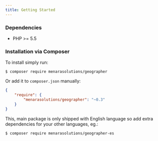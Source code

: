 ```yaml
---
title: Getting Started
---
```


### Dependencies

* PHP >= 5.5

### Installation via Composer

To install simply run:

```
$ composer require menarasolutions/geographer
```

Or add it to `composer.json` manually:

```json
{
    "require": {
        "menarasolutions/geographer": "~0.3"
    }
}
```

This, main package is only shipped with English language so add extra dependencies for your
other languages, eg.:

```
$ composer require menarasolutions/geographer-es
```

